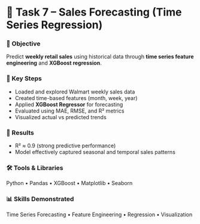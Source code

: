 # 🛒 Task 7 – Sales Forecasting (Time Series Regression)

### 🎯 Objective
Predict **weekly retail sales** using historical data through **time series feature engineering** and **XGBoost regression**.

### 🧩 Key Steps
- Loaded and explored Walmart weekly sales data  
- Created time-based features (month, week, year)  
- Applied **XGBoost Regressor** for forecasting  
- Evaluated using MAE, RMSE, and R² metrics  
- Visualized actual vs predicted trends  

### 🧠 Results
- R² ≈ 0.9 (strong predictive performance)  
- Model effectively captured seasonal and temporal sales patterns  

### 🛠️ Tools & Libraries
Python • Pandas • XGBoost • Matplotlib • Seaborn  

### 📊 Skills Demonstrated
Time Series Forecasting • Feature Engineering • Regression • Visualization  
